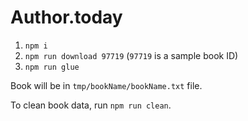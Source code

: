 # Author.today

1. `npm i`
2. `npm run download 97719` (`97719` is a sample book ID)
3. `npm run glue`

Book will be in `tmp/bookName/bookName.txt` file.

To clean book data, run `npm run clean`.
